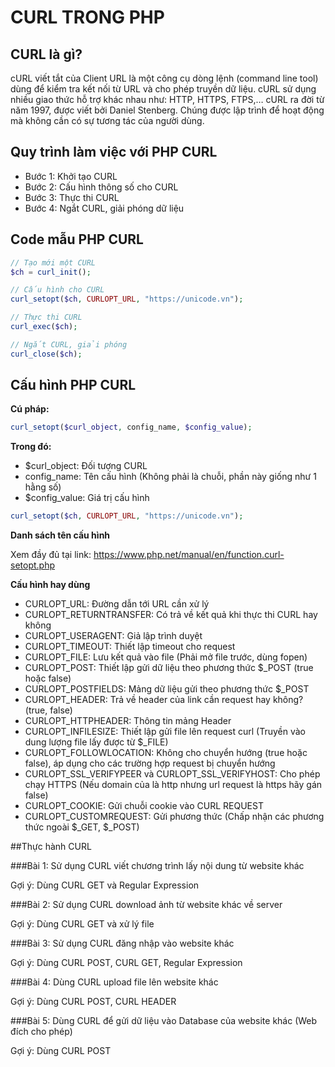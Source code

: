 # CURL TRONG PHP

## CURL là gì?

cURL viết tắt của Client URL là một công cụ dòng lệnh (command line tool) dùng để kiểm tra kết nối từ URL và cho phép truyền dữ liệu. cURL sử dụng nhiều giao thức hỗ trợ khác nhau như: HTTP, HTTPS, FTPS,… cURL ra đời từ năm 1997, được viết bởi Daniel Stenberg. Chúng được lập trình để hoạt động mà không cần có sự tương tác của người dùng.

## Quy trình làm việc với PHP CURL

- Bước 1: Khởi tạo CURL
- Bước 2: Cấu hình thông số cho CURL
- Bước 3: Thực thi CURL
- Bước 4: Ngắt CURL, giải phóng dữ liệu

## Code mẫu PHP CURL

```php
// Tạo mới một CURL
$ch = curl_init();

// Cấu hình cho CURL
curl_setopt($ch, CURLOPT_URL, "https://unicode.vn");

// Thực thi CURL
curl_exec($ch);

// Ngắt CURL, giải phóng
curl_close($ch);
```

## Cấu hình PHP CURL

**Cú pháp:**

```php
curl_setopt($curl_object, config_name, $config_value);
```

**Trong đó:**

- $curl_object: Đối tượng CURL
- config_name: Tên cấu hình (Không phải là chuỗi, phần này giống như 1 hằng số)
- $config_value: Giá trị cấu hình

```php
curl_setopt($ch, CURLOPT_URL, "https://unicode.vn");
```

**Danh sách tên cấu hình**

Xem đầy đủ tại link: https://www.php.net/manual/en/function.curl-setopt.php

**Cấu hình hay dùng**

- CURLOPT_URL: Đường dẫn tới URL cần xử lý
- CURLOPT_RETURNTRANSFER: Có trả về kết quả khi thực thi CURL hay không
- CURLOPT_USERAGENT: Giả lập trình duyệt
- CURLOPT_TIMEOUT: Thiết lập timeout cho request
- CURLOPT_FILE: Lưu kết quả vào file (Phải mở file trước, dùng fopen)
- CURLOPT_POST: Thiết lập gửi dữ liệu theo phương thức $\_POST (true hoặc false)
- CURLOPT_POSTFIELDS: Mảng dữ liệu gửi theo phương thức $\_POST
- CURLOPT_HEADER: Trả về header của link cần request hay không? (true, false)
- CURLOPT_HTTPHEADER: Thông tin mảng Header
- CURLOPT_INFILESIZE: Thiết lập gửi file lên request curl (Truyền vào dung lượng file lấy được từ $\_FILE)
- CURLOPT_FOLLOWLOCATION: Không cho chuyển hướng (true hoặc false), áp dụng cho các trường hợp request bị chuyển hướng
- CURLOPT_SSL_VERIFYPEER và CURLOPT_SSL_VERIFYHOST: Cho phép chạy HTTPS (Nếu domain của là http nhưng url request là https hãy gán false)
- CURLOPT_COOKIE: Gửi chuỗi cookie vào CURL REQUEST
- CURLOPT_CUSTOMREQUEST: Gửi phương thức (Chấp nhận các phương thức ngoài $\_GET, $\_POST)

##Thực hành CURL

###Bài 1: Sử dụng CURL viết chương trình lấy nội dung từ website khác

Gợi ý: Dùng CURL GET và Regular Expression

###Bài 2: Sử dụng CURL download ảnh từ website khác về server

Gợi ý: Dùng CURL GET và xử lý file

###Bài 3: Sử dụng CURL đăng nhập vào website khác

Gợi ý: Dùng CURL POST, CURL GET, Regular Expression

###Bài 4: Dùng CURL upload file lên website khác

Gợi ý: Dùng CURL POST, CURL HEADER

###Bài 5: Dùng CURL để gửi dữ liệu vào Database của website khác (Web đích cho phép)

Gợi ý: Dùng CURL POST
